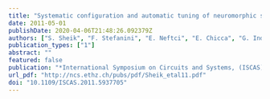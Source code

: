 ```yaml
---
title: "Systematic configuration and automatic tuning of neuromorphic systems"
date: 2011-05-01
publishDate: 2020-04-06T21:48:26.092379Z
authors: ["S. Sheik", "F. Stefanini", "E. Neftci", "E. Chicca", "G. Indiveri"]
publication_types: ["1"]
abstract: ""
featured: false
publication: "*International Symposium on Circuits and Systems, (ISCAS), 2011*"
url_pdf: "http://ncs.ethz.ch/pubs/pdf/Sheik_etal11.pdf"
doi: "10.1109/ISCAS.2011.5937705"
---
```


